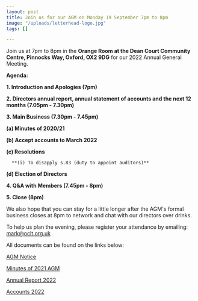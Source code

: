```yaml
---
layout: post
title: Join us for our AGM on Monday 19 September 7pm to 8pm
image: "/uploads/letterhead-logo.jpg"
tags: []

---
```

Join us at 7pm to 8pm in the **Orange Room at the Dean Court Community Centre, Pinnocks Way, Oxford, OX2 9DG** for our 2022 Annual General Meeting.

**Agenda:**

**1. Introduction and Apologies (7pm)**

**2. Directors annual report, annual statement of accounts and the next 12 months (7.05pm - 7.30pm)**

**3. Main Business (7.30pm - 7.45pm)**

**(a) Minutes of 2020/21**

**(b) Accept accounts to March 2022**

**(c) Resolutions**

      **(i) To disapply s.83 (duty to appoint auditors)**

**(d) Election of Directors**

**4. Q&A with Members (7.45pm - 8pm)**

**5. Close (8pm)**

We also hope that you can stay for a little longer after the AGM's formal business closes at 8pm to network and chat with our directors over drinks.

To help us plan the evening, please register your attendance by emailing: mark@oclt.org.uk

All documents can be found on the links below:

[AGM Notice](https://docs.google.com/document/d/1L9VKNLIXKHurr4DJJxg_lEYS1C1lcLzB/edit?usp=sharing&ouid=100976263688228205056&rtpof=true&sd=true)

[Minutes of 2021 AGM](https://docs.google.com/document/d/1lrAXn_BX6-SFrsWIGxPuGz2Y564ARi-I/edit?usp=sharing&ouid=100976263688228205056&rtpof=true&sd=true)

[Annual Report 2022](https://drive.google.com/file/d/1KjUf7ff5nsMFui4p_jaSAAFpn7E4oJdE/view?usp=sharing)

[Accounts 2022](https://drive.google.com/file/d/1Rp3zG8ySemUcTCBMC2YoFYf7J88jDXUE/view?usp=sharing)